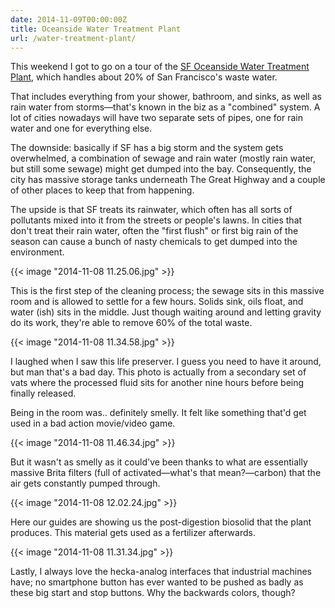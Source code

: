 ```yaml
---
date: 2014-11-09T00:00:00Z
title: Oceanside Water Treatment Plant
url: /water-treatment-plant/
---
```


This weekend I got to go on a tour of the [SF Oceanside Water Treatment Plant](http://sfwater.org/index.aspx?page=95), which handles about 20% of San Francisco's waste water.

That includes everything from your shower, bathroom, and sinks, as well as rain water from storms—that's known in the biz as a "combined" system. A lot of cities nowadays will have two separate sets of pipes, one for rain water and one for everything else.

The downside: basically if SF has a big storm and the system gets overwhelmed, a combination of sewage and rain water (mostly rain water, but still some sewage) might get dumped into the bay. Consequently, the city has massive storage tanks underneath The Great Highway and a couple of other places to keep that from happening.

The upside is that SF treats its rainwater, which often has all sorts of pollutants mixed into it from the streets or people's lawns. In cities that don't treat their rain water, often the "first flush" or first big rain of the season can cause a bunch of nasty chemicals to get dumped into the environment.


{{< image "2014-11-08 11.25.06.jpg" >}}

This is the first step of the cleaning process; the sewage sits in this massive room and is allowed to settle for a few hours. Solids sink, oils float, and water (ish) sits in the middle. Just though waiting around and letting gravity do its work, they're able to remove 60% of the total waste.

{{< image "2014-11-08 11.34.58.jpg" >}}

I laughed when I saw this life preserver. I guess you need to have it around, but man that's a bad day. This photo is actually from a secondary set of vats where the processed fluid sits for another nine hours before being finally released.

Being in the room was.. definitely smelly. It felt like something that'd get used in a bad action movie/video game.

{{< image "2014-11-08 11.46.34.jpg" >}}

But it wasn't as smelly as it could've been thanks to what are essentially massive Brita filters (full of activated—what's that mean?—carbon) that the air gets constantly pumped through.

{{< image "2014-11-08 12.02.24.jpg" >}}

Here our guides are showing us the post-digestion biosolid that the plant produces. This material gets used as a fertilizer afterwards.

{{< image "2014-11-08 11.31.34.jpg" >}}

Lastly, I always love the hecka-analog interfaces that industrial machines have; no smartphone button has ever wanted to be pushed as badly as these big start and stop buttons. Why the backwards colors, though?
